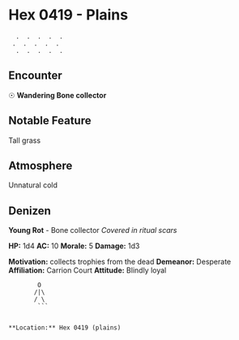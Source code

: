 # Hex 0419 - Plains
```
  .  .  .  .  .
 .  .  .  .  .
  .  .  .  .  .
```

## Encounter

☉ **Wandering Bone collector**

## Notable Feature

Tall grass

## Atmosphere

Unnatural cold

## Denizen

**Young Rot** - Bone collector
*Covered in ritual scars*

**HP:** 1d4 **AC:** 10 **Morale:** 5
**Damage:** 1d3

**Motivation:** collects trophies from the dead
**Demeanor:** Desperate
**Affiliation:** Carrion Court
**Attitude:** Blindly loyal

```
        O
       /|\
       / \
        ```


**Location:** Hex 0419 (plains)

